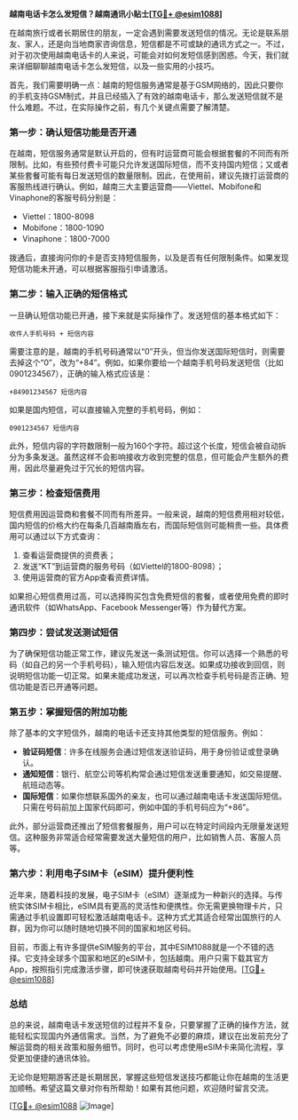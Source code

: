 **越南电话卡怎么发短信？越南通讯小贴士[[TG💪+ @esim1088](https://t.me/s/esim1088)]**

在越南旅行或者长期居住的朋友，一定会遇到需要发送短信的情况。无论是联系朋友、家人，还是向当地商家咨询信息，短信都是不可或缺的通讯方式之一。不过，对于初次使用越南电话卡的人来说，可能会对如何发短信感到困惑。今天，我们就来详细聊聊越南电话卡怎么发短信，以及一些实用的小技巧。

首先，我们需要明确一点：越南的短信服务通常是基于GSM网络的，因此只要你的手机支持GSM制式，并且已经插入了有效的越南电话卡，那么发送短信就不是什么难题。不过，在实际操作之前，有几个关键点需要了解清楚。

### **第一步：确认短信功能是否开通**
在越南，短信服务通常是默认开启的，但有时运营商可能会根据套餐的不同而有所限制。比如，有些预付费卡可能只允许发送国际短信，而不支持国内短信；又或者某些套餐可能有每日发送短信的数量限制。因此，在使用前，建议先拨打运营商的客服热线进行确认。例如，越南三大主要运营商——Viettel、Mobifone和Vinaphone的客服号码分别是：
- Viettel：1800-8098
- Mobifone：1800-1090
- Vinaphone：1800-7000

拨通后，直接询问你的卡是否支持短信服务，以及是否有任何限制条件。如果发现短信功能未开通，可以根据客服指引申请激活。

### **第二步：输入正确的短信格式**
一旦确认短信功能已开通，接下来就是实际操作了。发送短信的基本格式如下：
```
收件人手机号码 + 短信内容
```

需要注意的是，越南的手机号码通常以“0”开头，但当你发送国际短信时，则需要去掉这个“0”，改为“+84”。例如，如果你要给一个越南手机号码发送短信（比如0901234567），正确的输入格式应该是：
```
+84901234567 短信内容
```

如果是国内短信，可以直接输入完整的手机号码，例如：
```
0901234567 短信内容
```

此外，短信内容的字符数限制一般为160个字符。超过这个长度，短信会被自动拆分为多条发送。虽然这样不会影响接收方收到完整的信息，但可能会产生额外的费用，因此尽量避免过于冗长的短信内容。

### **第三步：检查短信费用**
短信费用因运营商和套餐不同而有所差异。一般来说，越南的短信费用相对较低，国内短信的价格大约在每条几百越南盾左右，而国际短信则可能稍贵一些。具体费用可以通过以下方式查询：
1. 查看运营商提供的资费表；
2. 发送“KT”到运营商的服务号码（如Viettel的1800-8098）；
3. 使用运营商的官方App查看资费详情。

如果担心短信费用过高，可以选择购买包含免费短信的套餐，或者使用免费的即时通讯软件（如WhatsApp、Facebook Messenger等）作为替代方案。

### **第四步：尝试发送测试短信**
为了确保短信功能正常工作，建议先发送一条测试短信。你可以选择一个熟悉的号码（如自己的另一个手机号码），输入短信内容后发送。如果成功接收到回信，则说明短信功能一切正常。如果未能成功发送，可以再次检查手机号码是否正确、短信功能是否已开通等问题。

### **第五步：掌握短信的附加功能**
除了基本的文字短信外，越南的电话卡还支持其他类型的短信服务。例如：
- **验证码短信**：许多在线服务会通过短信发送验证码，用于身份验证或登录确认。
- **通知短信**：银行、航空公司等机构常会通过短信发送重要通知，如交易提醒、航班动态等。
- **国际短信**：如果你想联系国外的亲友，也可以通过越南电话卡发送国际短信。只需在号码前加上国家代码即可，例如中国的手机号码应为“+86”。

此外，部分运营商还推出了短信套餐服务，用户可以在特定时间段内无限量发送短信。这种服务非常适合经常需要发送大量短信的用户，比如销售人员、客服人员等。

### **第六步：利用电子SIM卡（eSIM）提升便利性**
近年来，随着科技的发展，电子SIM卡（eSIM）逐渐成为一种新兴的选择。与传统实体SIM卡相比，eSIM具有更高的灵活性和便携性。你无需更换物理卡片，只需通过手机设置即可轻松激活越南电话卡。这种方式尤其适合经常出国旅行的人群，因为你可以随时随地切换不同的国家和地区号码。

目前，市面上有许多提供eSIM服务的平台，其中ESIM1088就是一个不错的选择。它支持全球多个国家和地区的eSIM卡，包括越南。用户只需下载其官方App，按照指引完成激活步骤，即可快速获取越南号码并开始使用。[[TG💪+ @esim1088](https://t.me/s/esim1088)]

### **总结**
总的来说，越南电话卡发送短信的过程并不复杂，只要掌握了正确的操作方法，就能轻松实现国内外通信需求。当然，为了避免不必要的麻烦，建议在出发前充分了解运营商的相关政策和服务细节。同时，也可以考虑使用eSIM卡来简化流程，享受更加便捷的通讯体验。

无论你是短期游客还是长期居民，掌握这些短信发送技巧都能让你在越南的生活更加顺畅。希望这篇文章对你有所帮助！如果有其他问题，欢迎随时留言交流。

[[TG💪+ @esim1088](https://t.me/s/esim1088) ![Image](https://i.postimg.cc/4NQfJmqS/Snipaste-2025-05-13-00-14-12.png)]